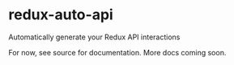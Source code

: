 # redux-auto-api
Automatically generate your Redux API interactions

For now, see source for documentation.  More docs coming soon.
